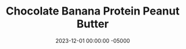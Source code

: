 ---
layout: post
title:  "Chocolate Banana Protein Peanut Butter"
date:   2023-12-01 00:00:00 -05000
categories: 
- Recipes
- Sauces, etc.
permalink: /recipes/choc-pb
image: /assets/Food/Spreads, Sauces, Toppings/Flavored Nut Butters/flavored-pb-cover.jpg
ing: chocpb-ing
facts: chocpb-facts
Prep: 10
Rest: 
Cook: 
Source1: 
Source2: 
tags: 
- nut butter
- peanut butter
- almond butter
- pistachio butter
- blend
- natural nut butter
- creamy
- chunky
- banana
- protein
- whey
- spread
- sandwich
- chocolate
- cocoa powder
Description: I love myself a classic natural nut butter, but sometimes I like to mix it up with various different flavors. It's sweet but sugar free, healthy, and lower in fat, since some of the nuts are replaced with fruit or other ingredients. I've also added a scoop of protein powder to add some more protein, since there is proportionally less nuts than regular nut butter.
Instructions: 
- In a food processor, blend together the nuts until a smooth nut butter is formed. Scrape down the sides every minute or so. This should take about 5-10 minutes<br><br>

- Then, choose your flavor, and blend in the rest of the ingredients with the salt (optional, depending on the saltiness of your nuts), sweetener (liquid monk fruit or stevia), and protein powder (unflavored whey)<br><br>

- Chocolate Banana - use peanuts as your nut, along wiht 1 ripe banana (110 g) and 1/4 cup (20 g) cocoa powder

- For my other flavored nut butters, check out the links below<br><br>
- <a href="cran-almond">Cranberry Almond Butter</a><br>
- <a href="straw-mint">Strawberry Mint Pistachio Butter</a><br>
---
